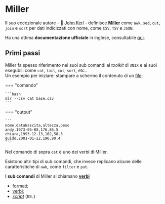 # Miller

Il suo eccezionale autore - :pray: [John Kerl](https://twitter.com/__jo_ker__) - definisce [**Miller**](https://github.com/johnkerl/miller/) come `awk`, `sed`, `cut`, `join` e `sort` per dati indicizzati con nome, come `CSV`, `TSV` e `JSON`.

Ha una ottima **documentazione ufficiale** in inglese, consultabile [qui](https://miller.readthedocs.io/en/latest/index.html).

## Primi passi

Miller fa spesso riferimento nei suoi sub comandi al *toolkit* di `UNIX` e ai suoi esegubili come `cat`, `tail`, `cut`, `sort`, etc.. <br>
Un esempio per iniziare: stampare a schermo il contenuto di un [file](./risorse/base.csv):

=== "comando"

    ```bash
    mlr --csv cat base.csv
    ```

=== "output"

    ```
    nome,dataNascita,altezza,peso
    andy,1973-05-08,176,86.5
    chiara,1993-12-13,162,58.3
    guido,2001-01-22,196,90.4
    ```

Nel comando di sopra `cat` è uno dei verbi di Miller.

Esistono altri tipi di sub comandi, che invece replicano alcune delle caratteristiche di `awk`, come `filter` e `put`.

I **sub comandi** di Miller si chiamano [**verbi**](./verbi.md)<!-- .slide: data-fullscreen -->




- [formati](./formati.md);
- [verbi](./verbi.md);
- [*script*](./dsl.md) (`DSL`)
